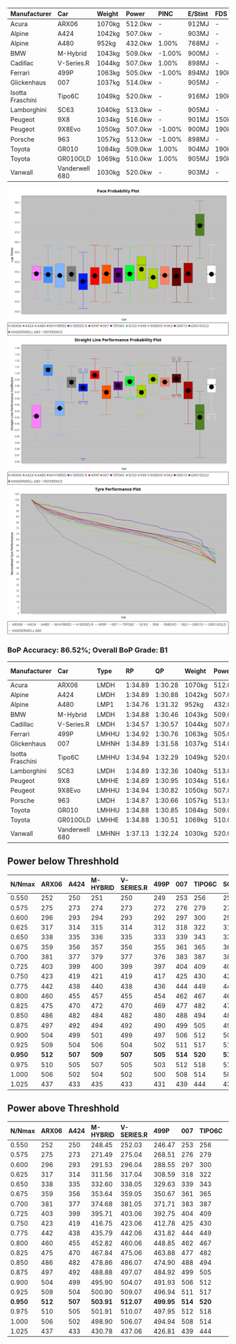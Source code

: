 | Manufacturer     | Car            | Weight | Power   | PINC    | E/Stint | FDS     |
|:-|:-|:-|:-|:-|:-|:-|
| Acura            | ARX06          | 1070kg | 512.0kw |    -    | 912MJ   |    -    |
| Alpine           | A424           | 1042kg | 507.0kw |    -    | 903MJ   |    -    |
| Alpine           | A480           | 952kg  | 432.0kw | 1.00%   | 768MJ   |    -    |
| BMW              | M-Hybrid       | 1043kg | 509.0kw | -1.00%  | 900MJ   |    -    |
| Cadillac         | V-Series.R     | 1044kg | 507.0kw | 1.00%   | 898MJ   |    -    |
| Ferrari          | 499P           | 1063kg | 505.0kw | -1.00%  | 894MJ   | 190kph  |
| Glickenhaus      | 007            | 1037kg | 514.0kw |    -    | 905MJ   |    -    |
| Isotta Fraschini | Tipo6C         | 1049kg | 520.0kw |    -    | 916MJ   | 190kph  |
| Lamborghini      | SC63           | 1040kg | 513.0kw |    -    | 905MJ   |    -    |
| Peugeot          | 9X8            | 1034kg | 516.0kw |    -    | 901MJ   | 150kph  |
| Peugeot          | 9X8Evo         | 1050kg | 507.0kw | -1.00%  | 900MJ   | 190kph  |
| Porsche          | 963            | 1057kg | 513.0kw | -1.00%  | 898MJ   |    -    |
| Toyota           | GR010          | 1084kg | 509.0kw | 1.00%   | 904MJ   | 190kph  |
| Toyota           | GR010OLD       | 1069kg | 510.0kw | 1.00%   | 905MJ   | 190kph  |
| Vanwall          | Vanderwell 680 | 1030kg | 520.0kw |    -    | 903MJ   |    -    |

![PACECHART](./IMG/ACOMETHOD.png)
![STRAIGHTLINEPERFORMANCECHART](./IMG/ACOMETHOD_sp.png)
![TYREPERFORMANCECHART](./IMG/ACOMETHOD_tw.png)

### BoP Accuracy: 86.52%; Overall BoP Grade: B1
| Manufacturer     | Car            | Type  | RP      | QP      | Weight | Power¹  | Threshhold | PINC    | Power²   | E/Stint | AVG Vmax  | FDS     | RDLC | L/Stint | BOP-Grade | Model Accuracy | Model Points | Match%  | SimDiff |
|:-|:-|:-|:-|:-|:-|:-|:-|:-|:-|:-|:-|:-|:-|:-|:-|:-|:-|:-|:-|
| Acura            | ARX06          | LMDH  | 1:34.89 | 1:30.28 | 1070kg | 512.0kw | 210.0kph   |    -    | 512.00kw |  912MJ  | 300.07kph |    -    | 1.01 | 37      | +D1       | 100.00%        | 995          | 68.83%  | #       |
| Alpine           | A424           | LMDH  | 1:34.89 | 1:30.88 | 1042kg | 507.0kw | 210.0kph   |    -    | 507.00kw |  903MJ  | 312.61kph |    -    | 1.01 | 37      | ~A1       | 86.43%         | 618          | 95.64%  | ±0.04s  |
| Alpine           | A480           | LMP1  | 1:34.76 | 1:31.32 |  952kg | 432.0kw | 210.0kph   | 1.00%   | 436.30kw |  768MJ  | 301.28kph |    -    | 0.97 | 34      | ~A1       | 68.63%         | 967          | 100.00% | #       |
| BMW              | M-Hybrid       | LMDH  | 1:34.88 | 1:30.46 | 1043kg | 509.0kw | 210.0kph   | -1.00%  | 503.90kw |  900MJ  | 309.25kph |    -    | 1.02 | 37      | +A2       | 93.77%         | 1672         | 90.05%  | ±0.11s  |
| Cadillac         | V-Series.R     | LMDH  | 1:34.57 | 1:30.57 | 1044kg | 507.0kw | 210.0kph   | 1.00%   | 512.10kw |  898MJ  | 307.28kph |    -    | 1.02 | 37      | -B2       | 83.12%         | 1921         | 83.73%  | ±0.48s  |
| Ferrari          | 499P           | LMHHU | 1:34.92 | 1:30.76 | 1063kg | 505.0kw | 210.0kph   | -1.00%  | 500.00kw |  894MJ  | 309.28kph | 190kph  | 1.02 | 37      | ~A1       | 69.49%         | 1950         | 100.00% | ±0.41s  |
| Glickenhaus      | 007            | LMHNH | 1:34.89 | 1:31.58 | 1037kg | 514.0kw | 210.0kph   |    -    | 514.00kw |  905MJ  | 308.06kph |    -    | 0.95 | 37      | ~A1       | 89.50%         | 1518         | 100.00% | #       |
| Isotta Fraschini | Tipo6C         | LMHHU | 1:34.94 | 1:32.29 | 1049kg | 520.0kw | 210.0kph   |    -    | 520.00kw |  916MJ  | 309.75kph | 190kph  | 1.06 | 37      | +C2       | 73.56%         | 64           | 73.29%  | ±0.30s  |
| Lamborghini      | SC63           | LMDH  | 1:34.89 | 1:32.36 | 1040kg | 513.0kw | 210.0kph   |    -    | 513.00kw |  905MJ  | 310.26kph |    -    | 1.04 | 37      | +A2       | 95.82%         | 459          | 93.80%  | ±0.08s  |
| Peugeot          | 9X8            | LMHHE | 1:34.89 | 1:30.95 | 1034kg | 516.0kw | 210.0kph   |    -    | 516.00kw |  901MJ  | 307.79kph | 150kph  | 1.03 | 37      | ~A1       | 88.75%         | 2383         | 100.00% | #       |
| Peugeot          | 9X8Evo         | LMHHU | 1:34.94 | 1:30.82 | 1050kg | 507.0kw | 210.0kph   | -1.00%  | 501.90kw |  900MJ  | 309.43kph | 190kph  | 1.01 | 37      | ~A1       | 66.97%         | 221          | 100.00% | ±0.46s  |
| Porsche          | 963            | LMDH  | 1:34.87 | 1:30.66 | 1057kg | 513.0kw | 210.0kph   | -1.00%  | 507.90kw |  898MJ  | 308.61kph |    -    | 1.00 | 37      | ~A1       | 81.02%         | 5243         | 100.00% | ±0.28s  |
| Toyota           | GR010          | LMHHU | 1:34.88 | 1:30.85 | 1084kg | 509.0kw | 210.0kph   | 1.00%   | 514.10kw |  904MJ  | 308.32kph | 190kph  | 1.01 | 37      | ~A1       | 73.70%         | 2701         | 100.00% | ±0.24s  |
| Toyota           | GR010OLD       | LMHHE | 1:34.88 | 1:30.51 | 1069kg | 510.0kw | 210.0kph   | 1.00%   | 515.10kw |  905MJ  | 306.71kph | 190kph  | 1.03 | 37      | -A2       | 99.03%         | 1536         | 94.53%  | #       |
| Vanwall          | Vanderwell 680 | LMHNH | 1:37.13 | 1:32.24 | 1030kg | 520.0kw | 210.0kph   |    -    | 520.00kw |  903MJ  | 302.71kph |    -    | 1.01 | 36      | +Ω2       | 97.01%         | 649          | -2.12%  | #       |

## Power below Threshhold
| N/Nmax    | ARX06   | A424    | M-HYBRID | V-SERIES.R | 499P    | 007     | TIPO6C  | SC63    | 9X8     | 9X8EVO  | 963     | GR010   | GR010OLD | VANDERWELL 680 | ​     | RPM      | A480       |
|:-|:-|:-|:-|:-|:-|:-|:-|:-|:-|:-|:-|:-|:-|:-|:-|:-|:-|
|  0.550    |  252    |  250    |  251     |  250       |  249    |  253    |  256    |  253    |  254    |  250    |  253    |  251    |  251     |  256           |  ​    |   --     |  0.00      |
|  0.575    |  275    |  273    |  274     |  273       |  272    |  276    |  279    |  276    |  277    |  273    |  276    |  274    |  274     |  279           |  ​    |   --     |  0.00      |
|  0.600    |  296    |  293    |  294     |  293       |  292    |  297    |  300    |  296    |  298    |  293    |  296    |  294    |  295     |  300           |  ​    |   --     |  0.00      |
|  0.625    |  317    |  314    |  315     |  314       |  312    |  318    |  322    |  317    |  319    |  314    |  317    |  315    |  316     |  322           |  ​    |   --     |  0.00      |
|  0.650    |  338    |  335    |  336     |  335       |  333    |  339    |  343    |  338    |  340    |  335    |  338    |  336    |  337     |  343           |  ​    |   --     |  0.00      |
|  0.675    |  359    |  356    |  357     |  356       |  355    |  361    |  365    |  360    |  362    |  356    |  360    |  357    |  358     |  365           |  ​    |   --     |  0.00      |
|  0.700    |  381    |  377    |  379     |  377       |  376    |  383    |  387    |  382    |  384    |  377    |  382    |  379    |  380     |  387           |  ​    |   --     |  0.00      |
|  0.725    |  403    |  399    |  400     |  399       |  397    |  404    |  409    |  403    |  406    |  399    |  403    |  400    |  401     |  409           |  ​    |   --     |  0.00      |
|  0.750    |  423    |  419    |  421     |  419       |  417    |  425    |  430    |  424    |  427    |  419    |  424    |  421    |  422     |  430           |  ​    |   --     |  0.00      |
|  0.775    |  442    |  438    |  440     |  438       |  436    |  444    |  449    |  443    |  446    |  438    |  443    |  440    |  441     |  449           |  ​    |  5000    |  255.57    |
|  0.800    |  460    |  455    |  457     |  455       |  454    |  462    |  467    |  461    |  463    |  455    |  461    |  457    |  458     |  467           |  ​    |  5500    |  301.67    |
|  0.825    |  475    |  470    |  472     |  470       |  469    |  477    |  482    |  476    |  478    |  470    |  476    |  472    |  473     |  482           |  ​    |  6000    |  336.75    |
|  0.850    |  486    |  482    |  484     |  482       |  480    |  488    |  494    |  487    |  490    |  482    |  487    |  484    |  485     |  494           |  ​    |  6500    |  380.85    |
|  0.875    |  497    |  492    |  494     |  492       |  490    |  499    |  505    |  498    |  501    |  492    |  498    |  494    |  495     |  505           |  ​    |  7000    |  424.95    |
|  0.900    |  504    |  499    |  501     |  499       |  497    |  506    |  512    |  505    |  508    |  499    |  505    |  501    |  502     |  512           |  ​    |  7500    |  435.97    |
|  0.925    |  509    |  504    |  506     |  504       |  502    |  511    |  517    |  510    |  513    |  504    |  510    |  506    |  507     |  517           |  ​    |  8000    |  431.96    |
| **0.950** | **512** | **507** | **509**  | **507**    | **505** | **514** | **520** | **513** | **516** | **507** | **513** | **509** | **510**  | **520**        | **​** | **8500** | **434.97** |
|  0.975    |  510    |  505    |  507     |  505       |  503    |  512    |  518    |  511    |  514    |  505    |  511    |  507    |  508     |  518           |  ​    |  9000    |  217.48    |
|  1.000    |  506    |  502    |  504     |  502       |  500    |  508    |  514    |  507    |  510    |  502    |  507    |  504    |  505     |  514           |  ​    |   --     |  0.00      |
|  1.025    |  437    |  433    |  435     |  433       |  431    |  439    |  444    |  438    |  441    |  433    |  438    |  435    |  436     |  444           |  ​    |   --     |  0.00      |

## Power above Threshhold
| N/Nmax    | ARX06   | A424    | M-HYBRID   | V-SERIES.R | 499P       | 007     | TIPO6C  | SC63    | 9X8     | 9X8EVO     | 963        | GR010      | GR010OLD   | VANDERWELL 680 | ​     | RPM      | A480       |
|:-|:-|:-|:-|:-|:-|:-|:-|:-|:-|:-|:-|:-|:-|:-|:-|:-|:-|
|  0.550    |  252    |  250    |  248.45    |  252.03    |  246.47    |  253    |  256    |  253    |  254    |  247.46    |  250.43    |  253.04    |  254.05    |  256           |  ​    |   --     |  0.00      |
|  0.575    |  275    |  273    |  271.49    |  275.04    |  268.51    |  276    |  279    |  276    |  277    |  270.50    |  273.47    |  276.05    |  277.05    |  279           |  ​    |   --     |  0.00      |
|  0.600    |  296    |  293    |  291.53    |  296.04    |  288.55    |  297    |  300    |  296    |  298    |  290.54    |  293.50    |  297.05    |  297.06    |  300           |  ​    |   --     |  0.00      |
|  0.625    |  317    |  314    |  311.56    |  317.04    |  308.59    |  318    |  322    |  317    |  319    |  310.58    |  314.54    |  318.06    |  319.06    |  322           |  ​    |   --     |  0.00      |
|  0.650    |  338    |  335    |  332.60    |  338.05    |  329.63    |  339    |  343    |  338    |  340    |  331.61    |  335.57    |  339.06    |  340.07    |  343           |  ​    |   --     |  0.00      |
|  0.675    |  359    |  356    |  353.64    |  359.05    |  350.67    |  361    |  365    |  360    |  362    |  352.65    |  356.61    |  361.06    |  362.07    |  365           |  ​    |   --     |  0.00      |
|  0.700    |  381    |  377    |  374.68    |  381.05    |  371.71    |  383    |  387    |  382    |  384    |  373.69    |  377.65    |  383.07    |  383.07    |  387           |  ​    |   --     |  0.00      |
|  0.725    |  403    |  399    |  395.71    |  403.06    |  392.75    |  404    |  409    |  403    |  406    |  394.73    |  399.68    |  404.07    |  405.08    |  409           |  ​    |   --     |  0.00      |
|  0.750    |  423    |  419    |  416.75    |  423.06    |  412.78    |  425    |  430    |  424    |  427    |  414.77    |  419.72    |  425.07    |  426.08    |  430           |  ​    |   --     |  0.00      |
|  0.775    |  442    |  438    |  435.79    |  442.06    |  431.82    |  444    |  449    |  443    |  446    |  433.80    |  438.75    |  444.08    |  445.09    |  449           |  ​    |  5000    |  255.57    |
|  0.800    |  460    |  455    |  452.82    |  460.06    |  448.85    |  462    |  467    |  461    |  463    |  450.84    |  455.78    |  462.08    |  463.09    |  467           |  ​    |  5500    |  301.67    |
|  0.825    |  475    |  470    |  467.84    |  475.06    |  463.88    |  477    |  482    |  476    |  478    |  465.86    |  470.81    |  477.08    |  478.09    |  482           |  ​    |  6000    |  336.75    |
|  0.850    |  486    |  482    |  478.86    |  486.07    |  474.90    |  488    |  494    |  487    |  490    |  476.88    |  482.83    |  488.09    |  489.09    |  494           |  ​    |  6500    |  380.85    |
|  0.875    |  497    |  492    |  488.88    |  497.07    |  484.92    |  499    |  505    |  498    |  501    |  486.90    |  492.84    |  499.09    |  500.10    |  505           |  ​    |  7000    |  424.95    |
|  0.900    |  504    |  499    |  495.90    |  504.07    |  491.93    |  506    |  512    |  505    |  508    |  493.92    |  499.86    |  506.09    |  507.10    |  512           |  ​    |  7500    |  435.97    |
|  0.925    |  509    |  504    |  500.90    |  509.07    |  496.94    |  511    |  517    |  510    |  513    |  498.92    |  504.86    |  511.09    |  512.10    |  517           |  ​    |  8000    |  431.96    |
| **0.950** | **512** | **507** | **503.91** | **512.07** | **499.95** | **514** | **520** | **513** | **516** | **501.93** | **507.87** | **514.09** | **515.10** | **520**        | **​** | **8500** | **434.97** |
|  0.975    |  510    |  505    |  501.91    |  510.07    |  497.95    |  512    |  518    |  511    |  514    |  499.93    |  505.87    |  512.09    |  513.10    |  518           |  ​    |  9000    |  217.48    |
|  1.000    |  506    |  502    |  498.90    |  506.07    |  494.94    |  508    |  514    |  507    |  510    |  496.92    |  502.86    |  508.09    |  509.10    |  514           |  ​    |   --     |  0.00      |
|  1.025    |  437    |  433    |  430.78    |  437.06    |  426.81    |  439    |  444    |  438    |  441    |  428.79    |  433.74    |  439.08    |  440.09    |  444           |  ​    |   --     |  0.00      |
